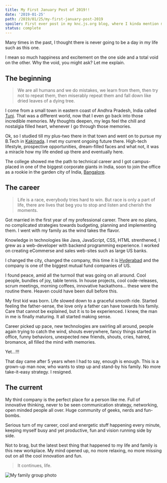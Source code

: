 ```yaml
---
title: My First January Post of 2019!!
date: '2019-01-25'
path: /2019/01/25/my-first-january-post-2019
spoiler: First ever post in my knc.js.org blog, where I kinda mention my journey of life a bit.
status: complete
---
```


Many times in the past, I thought there is never going to be a day in my life such as this one.

I mean so much happiness and excitement on the one side and a total void on the other. Why the void, you might ask? Let me explain.

## The beginning

> We are all humans and we do mistakes, we learn from them, then try not to repeat them, then miserably repeat them and fall down like dried leaves of a dying tree.

I come from a small town in eastern coast of Andhra Pradesh, India called [Tuni](https://en.wikipedia.org/wiki/Tuni). That was a different world, now that I even go back into those incredible memories. My thoughts deepen, my legs feel the chill and nostalgia filled heart, whenever I go through those memories.

Ok, so I studied till my plus-two there in that town and went on to pursue my B.Tech in [Kakinada](https://en.wikipedia.org/wiki/Kakinada). I met my current ongoing future there. High-tech lifestyle, prospective opportunities, dream-filled faces and what not, it was a miracle how my life ended up there and eventually here.

The college showed me the path to technical career and I got campus-placed in one of the biggest corporate giants in India, soon to join the office as a rookie in the garden city of India, [Bangalore](https://en.wikipedia.org/wiki/Bangalore).

## The career

> Life is a race, everybody tries hard to win. But race is only a part of life, there are lives that beg you to stop and listen and cherish the moments.

Got married in the first year of my professional career. There are no plans, no complicated strategies towards budgeting, planning and implementing them. I went with my family as the wind takes the flavor.

Knowledge in technologies like Java, JavaScript, CSS, HTML strenthened, I grew as a web-developer with backend programming experience. I worked on creating eCommerse and sales web-sites such as large US banks.

I changed the city, changed the company, this time it is [Hyderabad](https://en.wikipedia.org/wiki/Hyderabad) and the company is one of the biggest mutual fund companies of US. 

I found peace, amid all the turmoil that was going on all around. Cool people, bundles of joy, table tennis. In house projects, cool code-releases, scrum meetings, morning coffees, innovative hackathons... these were the routine there. Heaven could have been dull before this.

My first kid was born. Life slowed down to a graceful smooth ride. Started feeling the father-sense, the love only a father can have towards his family. Care that cannot be explained, but it is to be experienced. I knew, the man in me is finally maturing. It all started making sense.

Career picked up pace, new technologies are swirling all around, people again trying to catch the wind, shouts everywhere, fancy things started in office, funny behaviors, unexpected new friends, shouts, cries, hatred, bromance, all filled the mind with memories.

Yet...!!!

That day came after 5 years when I had to say, enough is enough. This is a grown-up man now, who wants to step up and stand-by his family. No more take-it-easy strategy. I resigned.

## The current

My third company is the perfect place for a person like me. Full of innovative thinking, never to be seen communication strategy, networking, open minded people all over. Huge community of geeks, nerds and fun-bombs.

Serious turn of my career, cool and energetic stuff happening every minute, keeping myself busy and yet productive, fun and vision running side by side.

Not to brag, but the latest best thing that happened to my life and family is this new workplace. My mind opened up, no more relaxing, no more missing out on all the cool innovation and fun.

> It continues, life.

![My family group photo](https://scontent-ort2-1.xx.fbcdn.net/v/t1.0-9/13173817_10208932370362458_8513398534734977768_n.jpg?_nc_cat=104&_nc_ht=scontent-ort2-1.xx&oh=f5c7b18d10744025fdd14a88cecc4b43&oe=5CFB1497)